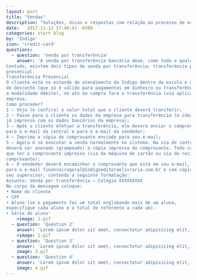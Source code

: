 ```yaml
---
layout: post
title: "Vendas"
description: "Soluções, dicas e respostas com relação ao processo de execução de vendas."
date:   2017-11-12 17:46:41 -0300
categories: start blog
by: 'Indigo'
icon: 'credit-card'
questions:
  - question: 'Venda por transferência'
    answer: 'A venda por transferência bancária deve, como toda e qualquer venda, ser registrada no sistema.
Contudo, existem dois tipos de venda por transferência: transferência presencial e a transferência não
presencial.
Transferência Presencial
O cliente está no estande de atendimento da Índigo dentro da escola e na hora, para obter o valor
de desconto (que só é válido para pagamentos em dinheiro ou transferência, ou seja, na engloba
a modalidade débito), no ato da compra fará a transferência (via aplicativo) para a conta da
empresa.
Como proceder?
1 – Veja (e confira) o valor total que o cliente deverá transferir;
2 – Passe para o cliente os dados da empresa para transferência (o ideal é ter um papel
já impresso com os dados bancários da empresa);
3 – Após o cliente efetuar a transferência, ele deverá enviar o comprovante de pagamento
para o e-mail da central e para o e-mail do vendedor;
4 – Imprima a cópia do comprovante enviado para seu e-mail;
5 – Agora é só executar a venda normalmente no sistema. Na via de contrato da empresa,
deverá ser anexado (grampeado) a cópia impressa do comprovante. Todo contrato tem
que ter o comprovante impresso (via da máquina de cartão ou via do recibo ou cópia do
comprovante);
6 – O vendedor deverá encaminhar o comprovante que está em seu e-mail, diretamente
para o e-mail financeirogeral@indigoeditoraelivraria.com.br e com cópia para o e-mail do
seu supervisor, contendo a seguinte formatação:
Assunto: Venda por transferência – Colégio XXXXXXXXX
No corpo da mensagem coloque:
• Nome do cliente
• CPF
• Aluno (se o pagamento foi um total englobando mais de um aluno,
especifique cada aluno e o total de referente a cada um).
• Série do aluno'
    >image: 1.gif
  - question: 'Question 2'
    answer: 'Lorem ipsum dolor sit amet, consectetur adipisicing elit, sed do eiusmod tempor incididunt ut labore et dolore magna aliqua. Ut enim ad minim veniam, quis nostrud exercitation ullamco laboris nisi ut aliquip ex ea commodo consequat. Duis aute irure dolor in reprehenderit in voluptate velit esse cillum dolore eu fugiat nulla pariatur. Excepteur sint occaecat cupidatat non proident, sunt in culpa qui officia deserunt mollit anim id est laborum.'
    >image: 2.gif
  - question: 'Question 3'
    answer: 'Lorem ipsum dolor sit amet, consectetur adipisicing elit, sed do eiusmod tempor incididunt ut labore et dolore magna aliqua. Ut enim ad minim veniam, quis nostrud exercitation ullamco laboris nisi ut aliquip ex ea commodo consequat. Duis aute irure dolor in reprehenderit in voluptate velit esse cillum dolore eu fugiat nulla pariatur. Excepteur sint occaecat cupidatat non proident, sunt in culpa qui officia deserunt mollit anim id est laborum.'
    image: 3.gif
  - question: 'Question 4'
    answer: 'Lorem ipsum dolor sit amet, consectetur adipisicing elit, sed do eiusmod tempor incididunt ut labore et dolore magna aliqua. Ut enim ad minim veniam, quis nostrud exercitation ullamco laboris nisi ut aliquip ex ea commodo consequat. Duis aute irure dolor in reprehenderit in voluptate velit esse cillum dolore eu fugiat nulla pariatur. Excepteur sint occaecat cupidatat non proident, sunt in culpa qui officia deserunt mollit anim id est laborum.'
    image: 4.gif
---
```

